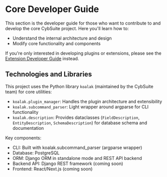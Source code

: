 # Core Developer Guide

This section is the developer guide for those who want to contribute to and develop the core CybSuite project. Here you'll learn how to:

- Understand the internal architecture and design
- Modify core functionality and components

If you're only interested in developing plugins or extensions, please see the [Extension Developer Guide](../dev_extension/introduction.md) instead.


## Technologies and Libraries

This project uses the Python library `koalak` (maintained by the CybSuite team) for core utilities:

- `koalak.plugin_manager`: Handles the plugin architecture and extensibility
- `koalak.subcommand_parser`: Light wrapper around argparse for CLI functionality
- `koalak.description`: Provides dataclasses (`FieldDescription`, `EntityDescription`, `SchemaDescription`) for database schema and documentation

Key components:

- CLI: Built with koalak.subcommand_parser (argparse wrapper)
- Database: PostgreSQL
- ORM: Django ORM in standalone mode and REST API backend
- Backend API: Django REST framework (coming soon)
- Frontend: React/Next.js (coming soon)
